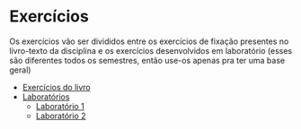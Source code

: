 # Exercícios

Os exercícios vão ser divididos entre os exercícios de fixação presentes no livro-texto da disciplina e os exercícios desenvolvidos em laboratório (esses são diferentes todos os semestres, então use-os apenas pra ter uma base geral)

- [Exercícios do livro](./livro)
- [Laboratórios](./laboratorio)
    - [Laboratório 1](./laboratorio/lab_1)
    - [Laboratório 2](./laboratorio/lab_2)